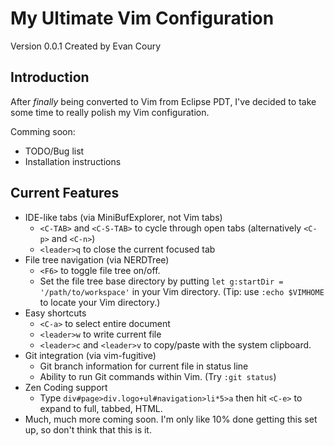 My Ultimate Vim Configuration
=============================
Version 0.0.1 Created by Evan Coury

Introduction
------------
After _finally_ being converted to Vim from Eclipse PDT, I've decided to take
some time to really polish my Vim configuration. 

Comming soon:

* TODO/Bug list
* Installation instructions

Current Features
----------------
* IDE-like tabs (via MiniBufExplorer, not Vim tabs)
    * `<C-TAB>` and `<C-S-TAB>` to cycle through open tabs (alternatively `<C-p>` and
      `<C-n>`)
    * `<leader>q` to close the current focused tab
* File tree navigation (via NERDTree)
    * `<F6>` to toggle file tree on/off.
    * Set the file tree base directory by putting `let g:startDir = '/path/to/workspace'` 
      in your Vim directory. (Tip: use `:echo $VIMHOME` to locate your Vim directory.)
* Easy shortcuts
    * `<C-a>` to select entire document
    * `<leader>w` to write current file
    * `<leader>c` and `<leader>v` to copy/paste with the system clipboard.
* Git integration (via vim-fugitive)
    * Git branch information for current file in status line
    * Ability to run Git commands within Vim. (Try `:git status`)
* Zen Coding support
    * Type `div#page>div.logo+ul#navigation>li*5>a` then hit `<C-e>` to expand to full, tabbed, HTML.
* Much, much more coming soon. I'm only like 10% done getting this set up, so
  don't think that this is it.
